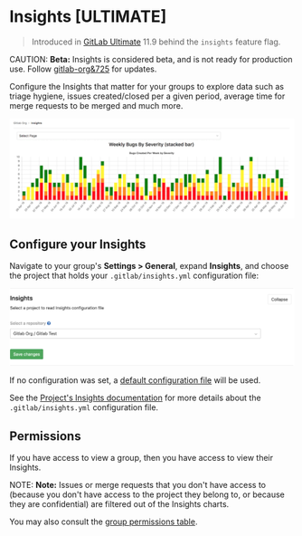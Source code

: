 # Insights **[ULTIMATE]**

> Introduced in [GitLab Ultimate](https://about.gitlab.com/pricing/) 11.9 behind the `insights` feature flag.

CAUTION: **Beta:**
Insights is considered beta, and is not ready for production use.
Follow [gitlab-org&725](https://gitlab.com/groups/gitlab-org/-/epics/725) for
updates.

Configure the Insights that matter for your groups to explore data such as
triage hygiene, issues created/closed per a given period, average time for merge
requests to be merged and much more.

![Insights example stacked bar chart](img/insights_example_stacked_bar_chart.png)

## Configure your Insights

Navigate to your group's **Settings > General**, expand **Insights**, and choose
the project that holds your `.gitlab/insights.yml` configuration file:

![group insights configuration](img/insights_group_configuration.png)

If no configuration was set, a [default configuration file](
https://gitlab.com/gitlab-org/gitlab-ee/blob/master/ee/fixtures/insights/ee/fixtures/insights/default.yml)
will be used.

See the [Project's Insights documentation](https://docs.gitlab.com/ee/user/project/insights/index.html) for
more details about the `.gitlab/insights.yml` configuration file.

## Permissions

If you have access to view a group, then you have access to view their Insights.

NOTE: **Note:**
Issues or merge requests that you don't have access to (because you don't have
access to the project they belong to, or because they are confidential) are
filtered out of the Insights charts.

You may also consult the [group permissions table](../../permissions.md#group-members-permissions).

